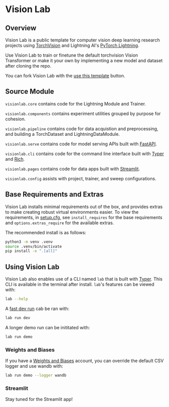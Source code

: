 # Vision Lab

<!-- # Copyright Justin R. Goheen.
#
# Licensed under the Apache License, Version 2.0 (the "License");
# you may not use this file except in compliance with the License.
# You may obtain a copy of the License at
#
#     http://www.apache.org/licenses/LICENSE-2.0
#
# Unless required by applicable law or agreed to in writing, software
# distributed under the License is distributed on an "AS IS" BASIS,
# WITHOUT WARRANTIES OR CONDITIONS OF ANY KIND, either express or implied.
# See the License for the specific language governing permissions and
# limitations under the License. -->

## Overview

Vision Lab is a public template for computer vision deep learning research projects using [TorchVision](https://pytorch.org/vision/stable/index.html) and Lightning AI's [PyTorch Lightning](https://lightning.ai/docs/pytorch/latest/).

Use Vision Lab to train or finetune the default torchvision Vision Transformer or make it your own by implementing a new model and dataset after cloning the repo.

You can fork Vision Lab with the [use this template](https://docs.github.com/en/repositories/creating-and-managing-repositories/creating-a-repository-from-a-template) button.

## Source Module

`visionlab.core` contains code for the Lightning Module and Trainer.

`visionlab.components` contains experiment utilities grouped by purpose for cohesion.

`visionlab.pipeline` contains code for data acquistion and preprocessing, and building a TorchDataset and LightningDataModule.

`visionlab.serve` contains code for model serving APIs built with [FastAPI](https://fastapi.tiangolo.com/project-generation/#machine-learning-models-with-spacy-and-fastapi).

`visionlab.cli` contains code for the command line interface built with [Typer](https://typer.tiangolo.com/) and [Rich](https://rich.readthedocs.io/en/stable/).

`visionlab.pages` contains code for data apps built with [Streamlit](https://streamlit.io/).

`visionlab.config` assists with project, trainer, and sweep configurations.

## Base Requirements and Extras

Vision Lab installs minimal requirements out of the box, and provides extras to make creating robust virtual environments easier. To view the requirements, in [setup.cfg](setup.cfg), see `install_requires` for the base requirements and `options.extras_require` for the available extras.

The recommended install is as follows:

```sh
python3 -m venv .venv
source .venv/bin/activate
pip install -e ".[all]"
```

## Using Vision Lab

Vision Lab also enables use of a CLI named `lab` that is built with [Typer](https://typer.tiangolo.com). This CLI is available in the terminal after install. `lab`'s features can be viewed with:

```sh
lab --help
```

A [fast dev run](https://lightning.ai/docs/pytorch/latest/common/trainer.html#fast-dev-run) cab be ran with:

```sh
lab run dev
```

A longer demo run can be inititated with:

```sh
lab run demo
```

### Weights and Biases

If you have a [Weights and Biases](https://wandb.ai/site) account, you can override the default CSV logger and use wandb with:

```sh
lab run demo --logger wandb
```

### Streamlit

Stay tuned for the Streamlit app!
